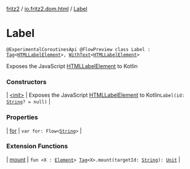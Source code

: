 [fritz2](../../index.md) / [io.fritz2.dom.html](../index.md) / [Label](./index.md)

# Label

`@ExperimentalCoroutinesApi @FlowPreview class Label : `[`Tag`](../../io.fritz2.dom/-tag/index.md)`<`[`HTMLLabelElement`](https://kotlinlang.org/api/latest/jvm/stdlib/org.w3c.dom/-h-t-m-l-label-element/index.html)`>, `[`WithText`](../../io.fritz2.dom/-with-text/index.md)`<`[`HTMLLabelElement`](https://kotlinlang.org/api/latest/jvm/stdlib/org.w3c.dom/-h-t-m-l-label-element/index.html)`>`

Exposes the JavaScript [HTMLLabelElement](https://developer.mozilla.org/en/docs/Web/API/HTMLLabelElement) to Kotlin

### Constructors

| [&lt;init&gt;](-init-.md) | Exposes the JavaScript [HTMLLabelElement](https://developer.mozilla.org/en/docs/Web/API/HTMLLabelElement) to Kotlin`Label(id: `[`String`](https://kotlinlang.org/api/latest/jvm/stdlib/kotlin/-string/index.html)`? = null)` |

### Properties

| [for](for.md) | `var for: Flow<`[`String`](https://kotlinlang.org/api/latest/jvm/stdlib/kotlin/-string/index.html)`>` |

### Extension Functions

| [mount](../../io.fritz2.dom/mount.md) | `fun <X : `[`Element`](https://kotlinlang.org/api/latest/jvm/stdlib/org.w3c.dom/-element/index.html)`> `[`Tag`](../../io.fritz2.dom/-tag/index.md)`<X>.mount(targetId: `[`String`](https://kotlinlang.org/api/latest/jvm/stdlib/kotlin/-string/index.html)`): `[`Unit`](https://kotlinlang.org/api/latest/jvm/stdlib/kotlin/-unit/index.html) |

